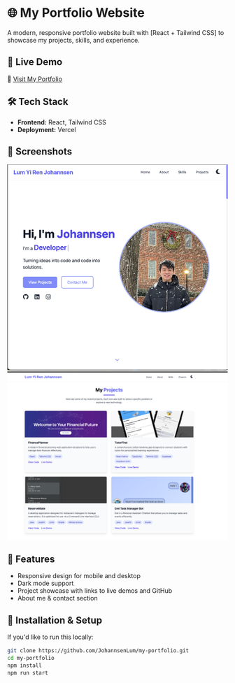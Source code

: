 # 🌐 My Portfolio Website

A modern, responsive portfolio website built with [React + Tailwind CSS] to showcase my projects, skills, and experience.

## 🚀 Live Demo

🔗 <a href="https://my-portfolio-gilt-ten-31.vercel.app/" target="_blank">Visit My Portfolio</a>


## 🛠️ Tech Stack

- **Frontend:** React, Tailwind CSS
- **Deployment:** Vercel

## 📸 Screenshots

![Home Page](./src/assets/homepage.png)
![Project Section](./src/assets/projectsection.png)

## 📁 Features

- Responsive design for mobile and desktop
- Dark mode support
- Project showcase with links to live demos and GitHub
- About me & contact section

## 🚧 Installation & Setup

If you'd like to run this locally:

```bash
git clone https://github.com/JohannsenLum/my-portfolio.git
cd my-portfolio
npm install
npm run start
```
